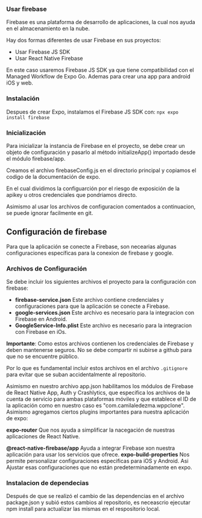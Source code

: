 
### Usar firebase

Firebase es una plataforma de desarrollo de aplicaciones, la cual nos ayuda en el almacenamiento en la nube.

Hay dos formas diferentes de usar Firebase en sus proyectos:

- Usar Firebase JS SDK
- Usar React Native Firebase

En este caso usaremos Firebase JS SDK ya que tiene compatibilidad con el Managed Workflow de Expo Go. Ademas para crear una app para android iOS y web.

### Instalación
Despues de crear Expo, instalamos el Firebase JS SDK con:
`npx expo install firebase`

### Inicialización
Para inicializar la instancia de Firebase en el proyecto, se debe crear un objeto de configuración y pasarlo al método initializeApp() importado desde el módulo firebase/app.

Creamos el archivo firebaseConfig.js en el directorio principal y copiamos el codigo de la documentación de expo. 

En el cual dividimos la configuarción por el riesgo de exposición de la apikey u otros credenciales que pondriamos directo.

Asimismo al usar los archivos de configuracion comentados a continuacion, se puede ignorar facilmente en git.

## Configuración de firebase

Para que la aplicación se conecte a Firebase, son necearias algunas configuraciones específicas para la conexion de firebase y google.

### Archivos de Configuración

Se debe incluir los siguientes archivos el proyecto para la configuración con firebase:

- **firebase-service.json** Este archivo contiene credenciales y configuraciones para que la aplicación se conecte a Firebase. 
- **google-services.json** Este archivo es necesario para la integracion con Firebase en Android.
- **GoogleService-Info.plist** Este archivo es necesario para la integracion con Firebase en iOs.

**Importante**: Como estos archivos contienen los credenciales de Firebase y deben mantenerse seguros. No se debe compartir ni subirse a github para que no se encuentre público.

Por lo que es fundamental incluir estos archivos en el archivo `.gitignore` para evitar que se suban accidentalmente al repositorio.

Asimismo en nuestro archivo app.json habilitamos los módulos de Firebase de React Native App, Auth y Crashlytics, que especifica los archivos de la cuenta de servicio para ambas plataformas móviles y que establece el ID de la aplicación como en nuestro caso es "com.camilaledezma.wppclone". Asimismo
agregamos ciertos plugins importantes para nuestra aplicación de expo:

**expo-router** Que nos ayuda a simplificar la nacegación de nuestras aplicaciones de React Native. 

**@react-native-firebase/app** Ayuda a integrar Firebase xon nuestra aplicación para usar los servicios que ofrece.
**expo-build-properties** Nos permite personalizar configuraciones especificas para iOS y Android. Asi Ajustar esas configuraciones que no están predeterminadamente en expo.


### Instalacion de dependecias

Después de que se  realizó el cambio de las dependencias en el archivo package.json y subió estos cambios al repositorio, es neceascrio ejecutar npm install para actualizar las mismas en el respositorio local.





